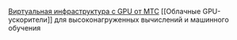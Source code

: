 [Виртуальная инфраструктура с GPU от МТС](https://mws.ru/services/virtual-infrastructure-gpu/)
[[Облачные GPU-ускорители]] для высоконагруженных вычислений и машинного обучения